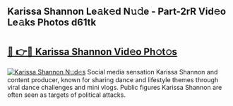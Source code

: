 ## Karissa Shannon Le𝚊k𝚎d N𝚞𝚍e - Part-2rR Vid𝚎o Le𝚊ks Photos d61tk

# <h2><a href="http://fbffgv.evod.top/?m=Karissa+Shannon">🔗 👉🔴 Karissa Shannon Vid𝚎o Ph𝚘t𝚘s</a></h2>

[![Karissa Shannon N𝚞d𝚎s](https://i.imgur.com/8V9OHl7.gif)](http://fbffgv.evod.top/?m=Karissa+Shannon)
Social media sensation Karissa Shannon and content producer, known for sharing dance and lifestyle themes through viral dance challenges and mini vlogs. Public figures Karissa Shannon are often seen as targets of political attacks. 
